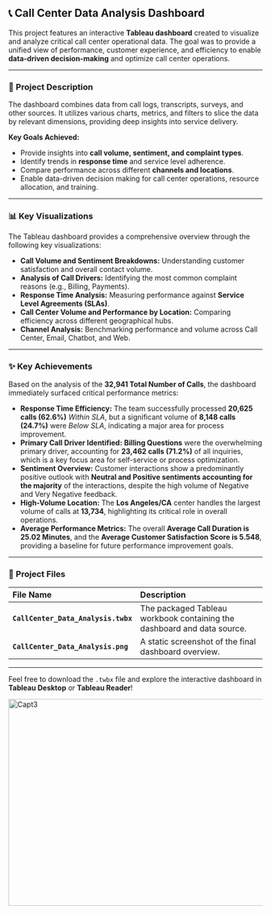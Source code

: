 ## 📞 Call Center Data Analysis Dashboard

This project features an interactive **Tableau dashboard** created to visualize and analyze critical call center operational data. The goal was to provide a unified view of performance, customer experience, and efficiency to enable **data-driven decision-making** and optimize call center operations.

---

### 📝 Project Description

The dashboard combines data from call logs, transcripts, surveys, and other sources. It utilizes various charts, metrics, and filters to slice the data by relevant dimensions, providing deep insights into service delivery.

**Key Goals Achieved:**

* Provide insights into **call volume, sentiment, and complaint types**.
* Identify trends in **response time** and service level adherence.
* Compare performance across different **channels and locations**.
* Enable data-driven decision making for call center operations, resource allocation, and training.

---

### 📊 Key Visualizations

The Tableau dashboard provides a comprehensive overview through the following key visualizations:

* **Call Volume and Sentiment Breakdowns:** Understanding customer satisfaction and overall contact volume.
* **Analysis of Call Drivers:** Identifying the most common complaint reasons (e.g., Billing, Payments).
* **Response Time Analysis:** Measuring performance against **Service Level Agreements (SLAs)**.
* **Call Center Volume and Performance by Location:** Comparing efficiency across different geographical hubs.
* **Channel Analysis:** Benchmarking performance and volume across Call Center, Email, Chatbot, and Web.

---

### ✨ Key Achievements

Based on the analysis of the **32,941 Total Number of Calls**, the dashboard immediately surfaced critical performance metrics:

* **Response Time Efficiency:** The team successfully processed **20,625 calls (62.6%)** *Within SLA*, but a significant volume of **8,148 calls (24.7%)** were *Below SLA*, indicating a major area for process improvement.
* **Primary Call Driver Identified:** **Billing Questions** were the overwhelming primary driver, accounting for **23,462 calls (71.2%)** of all inquiries, which is a key focus area for self-service or process optimization.
* **Sentiment Overview:** Customer interactions show a predominantly positive outlook with **Neutral and Positive sentiments accounting for the majority** of the interactions, despite the high volume of Negative and Very Negative feedback.
* **High-Volume Location:** The **Los Angeles/CA** center handles the largest volume of calls at **13,734**, highlighting its critical role in overall operations.
* **Average Performance Metrics:** The overall **Average Call Duration is 25.02 Minutes**, and the **Average Customer Satisfaction Score is 5.548**, providing a baseline for future performance improvement goals.

---

### 💾 Project Files

| File Name | Description |
| :--- | :--- |
| **`CallCenter_Data_Analysis.twbx`** | The packaged Tableau workbook containing the dashboard and data source. |
| **`CallCenter_Data_Analysis.png`** | A static screenshot of the final dashboard overview. |

---

Feel free to download the `.twbx` file and explore the interactive dashboard in **Tableau Desktop** or **Tableau Reader**!

<img width="892" height="410" alt="Capt3" src="https://github.com/user-attachments/assets/007b50e5-ca6b-43ee-8f11-8375174ae63b" />

